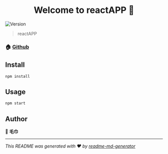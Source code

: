 <h1 align="center">Welcome to reactAPP 👋</h1>
<p>
  <img alt="Version" src="https://img.shields.io/badge/version-0.0.0-blue.svg?cacheSeconds=2592000" />
</p>

> reactAPP

### 🏠 [Github](https://github.com/Maojin-juan/)

## Install

```sh
npm install
```

## Usage

```sh
npm start
```

## Author

👤 **毛巾**

---

_This README was generated with ❤️ by [readme-md-generator](https://github.com/kefranabg/readme-md-generator)_
